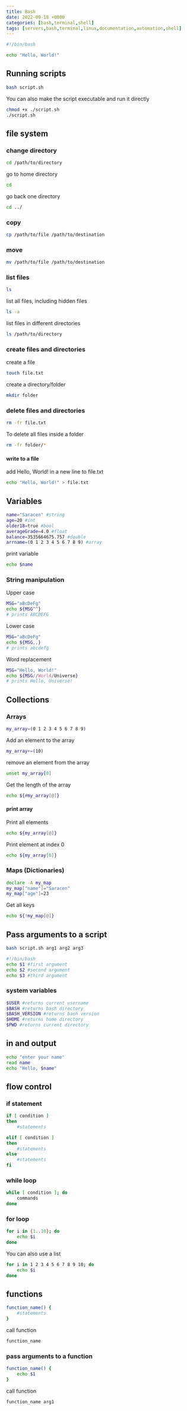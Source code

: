 ```yaml
---
title: Bash
date: 2022-09-18 +0000
categories: [bash,terminal,shell]
tags: [servers,bash,terminal,linux,documentation,automation,shell]
---
```


```bash
#!/bin/bash

echo "Hello, World!"
```

## Running scripts

```bash
bash script.sh
```

You can also make the script executable and run it directly

```bash
chmod +x ./script.sh
./script.sh
```

## file system

### change directory

```bash
cd /path/to/directory
```

go to home directory

```bash
cd
```

go back one directory

```bash
cd ../
```

### copy

 ```bash
 cp /path/to/file /path/to/destination
 ```

### move

```bash
mv /path/to/file /path/to/destination
```

### list files

```bash
ls
```

list all files, including hidden files

```bash
ls -a
```

list files in different directories

```bash
ls /path/to/directory
```

### create files and directories

create a file

```bash
touch file.txt
```

create a directory/folder

```bash
mkdir folder
```

### delete files and directories

```bash
rm -fr file.txt
```

To delete all files inside a folder

```bash
rm -fr folder/*
```

#### write to a file

add Hello, World! in a new line to file.txt

```bash
echo "Hello, World!" > file.txt
```

## Variables

```bash
name="Saracen" #string
age=20 #int
older18=true #bool
averageGrade=4.0 #float
balance=3535664675.757 #double
arrname=(0 1 2 3 4 5 6 7 8 9) #array
```

print variable

```bash
echo $name
```

### String manipulation

Upper case

```bash
MSG="aBcDeFg"
echo ${MSG^^}
# prints ABCDEFG
```

Lower case

```bash
MSG="aBcDeFg"
echo ${MSG,,}
# prints abcdefg
```

Word replacement

```bash
MSG="Hello, World!"
echo ${MSG//World/Universe}
# prints Hello, Universe!
```

## Collections

### Arrays

```bash
my_array=(0 1 2 3 4 5 6 7 8 9)
```

Add an element to the array

```bash
my_array+=(10)
```

remove an element from the array

```bash
unset my_array[0]
```

Get the length of the array

```bash
echo ${#my_array[@]}
```

#### print array

Print all elements

```bash
echo ${my_array[@]}
```

Print element at index 0

```bash
echo ${my_array[0]}
```

### Maps (Dictionaries)

```bash
declare -A my_map
my_map["name"]="Saracen"
my_map["age"]=23
```

Get all keys

```bash
echo ${!my_map[@]}
```


## Pass arguments to a script

```bash
bash script.sh arg1 arg2 arg3
```

```bash
#!/bin/bash
echo $1 #first argument
echo $2 #second argument
echo $3 #third argument
```

### system variables

```bash
$USER #returns current username
$BASH #returns bash directory
$BASH_VERSION #returns bash version
$HOME #returns home directory
$PWD #returns current directory
```

## in and output

```bash
echo "enter your name"
read name
echo "Hello, $name"
```

## flow control

### if statement

```bash
if [ condition ]
then
    #statements

elif [ condition ]
then
    #statements
else
    #statements
fi
```

### while loop

```bash
while [ condition ]; do
    commands
done
```

### for loop

```bash
for i in {1..10}; do
    echo $i
done
```

You can also use a list

```bash
for i in 1 2 3 4 5 6 7 8 9 10; do
    echo $i
done
``` 

## functions

```bash
function_name() {
    #statements
}
```

call function

```bash
function_name
```

### pass arguments to a function

```bash
function_name() {
    echo $1
}
```

call function

```bash
function_name arg1
```
